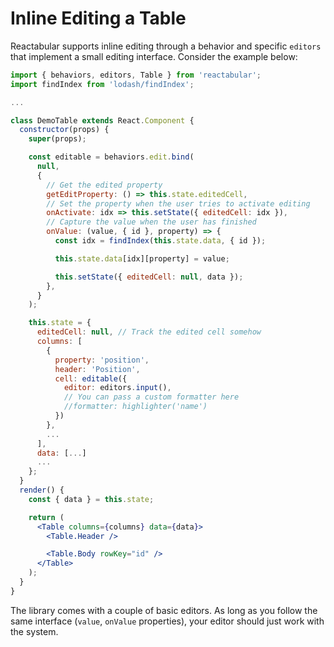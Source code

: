 # Inline Editing a Table

Reactabular supports inline editing through a behavior and specific `editors` that implement a small editing interface. Consider the example below:

```jsx
import { behaviors, editors, Table } from 'reactabular';
import findIndex from 'lodash/findIndex';

...

class DemoTable extends React.Component {
  constructor(props) {
    super(props);

    const editable = behaviors.edit.bind(
      null,
      {
        // Get the edited property
        getEditProperty: () => this.state.editedCell,
        // Set the property when the user tries to activate editing
        onActivate: idx => this.setState({ editedCell: idx }),
        // Capture the value when the user has finished
        onValue: (value, { id }, property) => {
          const idx = findIndex(this.state.data, { id });

          this.state.data[idx][property] = value;

          this.setState({ editedCell: null, data });
        },
      }
    );

    this.state = {
      editedCell: null, // Track the edited cell somehow
      columns: [
        {
          property: 'position',
          header: 'Position',
          cell: editable({
            editor: editors.input(),
            // You can pass a custom formatter here
            //formatter: highlighter('name')
          })
        },
        ...
      ],
      data: [...]
      ...
    };
  }
  render() {
    const { data } = this.state;

    return (
      <Table columns={columns} data={data}>
        <Table.Header />

        <Table.Body rowKey="id" />
      </Table>
    );
  }
}
```

The library comes with a couple of basic editors. As long as you follow the same interface (`value`, `onValue` properties), your editor should just work with the system.
